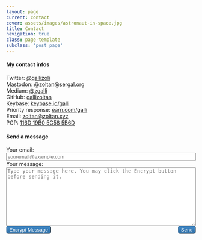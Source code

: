 ```yaml
---
layout: page
current: contact
cover: assets/images/astronaut-in-space.jpg
title: Contact
navigation: true
class: page-template
subclass: 'post page'
---
```

<script src="/assets/js/openpgp.min.js"></script>
<script>
  async function encrypt() {
    if (window.crypto.getRandomValues) {
      // don't allow message to be encrypted multiple times
      if (document.getElementById("message").value.startsWith("-----BEGIN PGP MESSAGE-----")) {
        return true;
      }
      var pub_key = await openpgp.key.readArmored(
`-----BEGIN PGP PUBLIC KEY BLOCK-----
Version: GnuPG v1

mQINBFMCTj8BEACv64Fp86HCSpHazSHjghpR+GR3UbGL3fcOVI+mSSPgS4s4yL7P
qPKVRGhu3vaWGmv0ggy6D8LvV0mhlB6CLtZXgh243gFK0bYg9LLFr7flvBnhgzCN
AQbq880EyYUHMPLgSaKIYiXxTFcIlgzC5/JtpF/Gcy4BBQawxkrnk3yXUXjIXmU1
T2GMzOh7lguxrT9iDJqcTl0fAJpR80dkBhKWw6FSrVirrkgW5uJkUMvEuGbtQi6G
HfXyMQq//yUv0CW3zw1pBsVr4irij5PGIh/jn3bIu8myHpgKJq+Q89S5FAYAeHhK
mTrgoOpVQbpRjotrQ0vLiYvshflffj4qEZJktO9lq48Q/X/7bfBhuN/yRJ0g5XAW
obpGUACpPepLA76qYyjDIdiFQ9YWaluSEOhLEB6tfkhw9fgBleevJqZXim50f808
4VDpTX7JrOK5xY1tWBEIUm+jkjMeYsgdEugO05ehj3zulHqyc/nbaummHsX9+Iwu
24m2oNOj/ITngroi8Zql4YCD0DFRPWeuxQIAi7oaM3ZZ/JDY8w2lzX6sPfKlfEvv
XrbwYyW6jyS72kaHKnS3jB4RWC2RicqN2pbymbGFaZQAa6EnfsopsoMkgZCPLxls
kWdqFdwnc3EQotbz3tD2Qgw7Dzku6/FyPlf/ngcCqPOxZegaFdVZ7kkq/wARAQAB
tCJHw6FsbGkgWm9sdMOhbiA8Z2FsbGlAbGF2YWJpdC5jb20+iQI4BBMBAgAiBQJb
2i7iAhsPBgsJCAcDAgYVCAIJCgsEFgIDAQIeAQIXgAAKCRARbRmwXFhbbWtwD/wK
uFKhC7J1vybv4jMU9IPtQPqcyWIonh/wnu8k+C1mbZ3ZCFLryE+oiOJgIsR9ktIm
KXMj4P+ou+W+m+EequOmAGwon1yO21An2TVaWHHXKUQfde/dCio0nJP49B7Hnefx
FHoJgIwX1uv94xFAxzieTB+nt4BTCEgnqnr9qKMNv6Tis0+OiK9SEK3jtK+zc0y9
WibMOQ36f/9SZjlBKlaNfugTaG1ep/hCZJpTlI0f6utd13pNVpn8/Woe7gAQn0q3
dzgTfDbxRdeupc1n4LOc571KWXwDMcA+LGj2PWxX7lWxrPfdLNi1TCKKcwiZDLt7
HNjKBiq10USvN9hY1l9w6V+9n9cK07Ti5xjAvSyhx6D/x6tY7LK4j7g5mDmpVyUC
T8xIHpuqtXDORmPsKAVuoVdANJlvTP60D16xiYm1IDEsBcEcq2TUWReYzeYvMsE3
bc/hGmeOriXcSD+xSjkjQOpTQlRLnwlJSUMwSS5nVXxiCHp0bH37Czaok/yQLQow
J8rRiWZ4tG7KB4aU9aEJYToeF7Mrqy4rLKzYKXgQQ2fHl3/EDbZWfFm0ATUD5t0/
4GrGcghsw64Tlp2xD8Jnx+KHk8GAsUgBbLV+uFCN48tu7tDIoQ6u9c+yr3onysmS
Hh4KTi80vrCpB7cWQE1aQSQlzi5yZslLfJ06tIvkorQeR8OhbGxpIFpvbHTDoW4g
PGdhbGxpQGVsdGUuaHU+iQIfBDABAgAJBQJb4EzEAh0gAAoJEBFtGbBcWFttqyUQ
AJCf/CJJAOcZpo7IPXNg9l6/8H4kt5Rxp2WrUR2Njh0sCPqBC5n//t8N6KKR0RyW
M9JXvN/DXbK0MP2ZAqxitfYtHynuw4UNHwMFPKmsN1BfcF0U+lgXqoDGTmxuGhI8
OmyTrWtROx+KxMCaO4w02F+V+xGUKNir7Wh0mwWBdZC55epsjkiJPJJ6kLqm71wn
jY1AKuofzVKAQgF+MvJhZKxBoVM3zezdADdzw0BoWWFkbDQRaZTefa9qfL5+3yuD
IreFaTfFOGYkKm1+OsdLfIiJIelfJxlv/kF4hVYvK27hifgypv8zewbPLQgm2EBE
HTPAPbS0OrsK3oA84CsXewHmsLyEyovRjz3AOWXikX6NykEL+FHu80/CWXnKsea6
ghv08xMoTODdf8dcPeBvi2NVinyR3oILFOXQO7sG2QpFQAGTaPfjVALjbqnSrpjU
EV0vt8Te6wmhONZALvcK8dCNUBN2vaK6lUwuntgN4LhFtCy9WjOH0Ub1Lz8vTYhK
bDIMJPj0V6mKwJCcD2fgvHNbg+fm+Im7f+zPyufH5mElhOLh80DtIG4o4alilqAg
xAv1nfWwArIFfdpNx+EveeRGHTr6tsUuljVTwTcTxmqpte+N/v+33KqQgd1fCejs
rDWkkG+OzAsqLKV46C150OHoUsbp17jpaPaWiPJ7LOJ+iQIcBBABAgAGBQJTC4qL
AAoJELCa0BnJ1KqO8r0P/2WvW3tsHQmZ5qlcnOXewBWNrF72AVx4ODX/C8z8FdlC
YpwY3ViHeUKxvo4Q0885TfnypvYaPxqfbUceA7D4pEYKJsuiqroovnfOR3Bu5x7i
hdSHbedcPsnxGQbVSn9rYMa21LbGT0AglOYcRL9NEtSuM/K25WvOzqH0CYJU37M4
WBZ88XguIKJ2RiYYvdObjZ7BvAyQG+k1hi4Pr+bXkj0OQ/v/KiTIUBr4Ixzga2Ky
0RBjnIGmnegEzAslN4zDYSSySOQbUXZV6MSjqzIcFqN/GGX/JQJruB63Qugz7BYo
jwK8zFy+z6SwWJwHMpggJjg7whBAGpsQM51zph72GLH26TSXZ/uuK8HnTvQX4KkZ
xiBchEPBgn9WcE27a/SEnTqmTJfKlufGTQOQpIDAKsDUYX9hIKLMuniY5/PDJDn8
VVnkPUXKs6w/KYITuhI+SGhkv4mEYeiE1v9OFIPcHPYXVRpJ6Z5TFL8A/JudIiK6
f3YuOLfYOQGEOMDehXVXhaJiepgXqfCCAJzMfUVR4UbUl6sV5WvUPaLXt7/2kvvw
9YTTkb5CRIznxf84LLZdtvmSQ9bPyTAyttFQFo3rBr3b5hNQrS8xvPgV5mDPswbN
ZGfOmRprQFfwtyTV1pEWHfMibqnqmC97vk9/9OvNvNHaHzZ54qPRBusRsJNmWfZi
iQIcBBABAgAGBQJTEiDkAAoJEPtgCYC4Kgi1AU4P/irDUpVthsidXlUuDtXJYNM4
bnJeD5LE7l8vyUaNFItB5kIEM/7E2YIIww3YyV34jcvZpvgXG8eCZpSLtxjgHHY+
Z9kVqvkOKtVg/GENy96BrfZWXpYwExyyIbrLs+wWo7l58R5qhsMY8x21EXOpSV8p
Np2fU9qiK+Vn88IOp62SCqMNYgBgsCrS6aTK22SCaTmQJ1RAZx6qGq5MU4NQdmX8
JmmDZAgVJMn7oBv0t8kygpUD9NwXyy/MGQ8CrNuIVRUNucEXlS3Nbvrd9rTImtoG
oTQYsi2grclWHwhfFhveTqRuUMA9jngns5R3qUnRWSic2BJYcT9dqZM3Z/EEfNPa
NsMW81pPo/Ju/xmEbfdgsdCFLjo4Tt/vDl6tLzYBFTLOuxS9Mv2ubjZPmLxNC941
DDwIcS8AZVEaUrK8zlw8uGJ9yugBUsw8WsvCXp3YePimHNTtfkpSH1mipfewQlqg
REXLTUFR29j8ZwVm0YD185k4mkgtq3Z9Wh+4tAff0Ks0h+s/fPC9CG5jKmOM+nlJ
xncSpbcS0bp26E722g4XYJ0R+26iiB5KgBV/G6w7HJ5Yk7vmT3JQLErn//qc0wOJ
OaxkcHUBW50IjzqH5Th719lJel4+3sDfc/AHQ9Fi2g5duVr6T/aKsuRJl8GuJt5h
LXbm3KTiWpTJ+BJeFgEliQI5BBMBAgAjBQJTAk59AhsPBwsJCAcDAgEGFQgCCQoL
BBYCAwECHgECF4AACgkQEW0ZsFxYW23eNRAApRokimAzMCaSoXykrDfaaWCQnWz4
XaDO5bCoEysBR29SrV2SZg5gJO9PrcR/4yLsR8CBV/2wTNIb+pFsEv98Wj+HGEAl
U/BaMPzSAIs47b2GBF3qaF46fxSxOV5e5VuhCs/TEfTm/XRWgoit/mt+FUWsmoCg
RQGtui7uwVPZRpDH28Iwdy6ONoHnvDqfND+sbWu2ELzvMUb7drEzUp5YWYQaDCat
4tooblXQBcPQGh9LhAoRzNc8THqyE0phJl1zemmjjlnlnfEvHBDfStQunXxqdVSq
KfbDUIQJgzxFdu4qsZeIKpU9coB9ZwrkObuEHI3EVgxKQyFIG7z/FP55E0Y3/G19
SVzkD/6yGA9cJvSCLi3adix7qv2X4msXCHq5qWSflO6Gp1Gt+RKVJnCln5GY/bg8
38E36BjTNj4pv/r4o7Z1d3Dxmc/KWBcfZd3YXQJUli2YstgVgaRAL2JtpWwlGPE5
tmA82BGTQjcqT5SaeiRkCKKgS5B2Jv9ceWOaR3cMczpXtCRiRBcnDbQNeFlpFl+R
T1aA7JMaYTSgIa/OD2uYiNF4cMaQAcCO1b8W9AbPa24UKmgb67dbBE20W4K6BtDi
ziChGxhLK2v1Em3ZupzsRHdUpG051VL25o+gPm6cwLKhpIrET7C6cfZ+yP3Y+XYy
2x2+/5XN6qvh3jGJAjwEEwECACYCGw8HCwkIBwMCAQYVCAIJCgsEFgIDAQIeAQIX
gAUCUwzzQgIZAQAKCRARbRmwXFhbbdG6D/48yDup88SeXhSjE62MYAkvAb9YBJgE
vRHFoSj+K7EtQu8g+ReFAayzJnaBIHHSG1r4aNV7/Qhw0iArPOF0oa3xa6uu6oN+
wJacwIw6dMjj+ljB7uBHIloIag+HMkO3gGgV/6HDBt/eSZbXp5k1Bz46WT5VZzay
ptGqOKugun5xgB1jfOD3SaRZ/D1u+5gS9WWmoHvGF2Sqk8PfPgJzAIX7iDH1d6HY
xwcUmR2Oxa5kB4zfBpCKXgdxFT47SoczYkLPOGGIs/GQYbqnTJIpAMgGTfAGcd2Z
msBtykWjqkDJz3SZ+Qls61iarTUSHxMc8SANH0/Fo8mHKwRUkEj9JEgXqvoj7iMo
RPDmJMPaBcg0Quhpgo6DPKWXCoIYTB8YlAY8ok0JKe7IsMCgkBSpfoU9/wECgY6j
L6/OiStr3K9z+JYESe2DSQVKDom7VI8h41nKR58p+Ey4xzTLHDlZNLmvqaK8rIak
5nMH9YG6xjj4HyrIqbJDN4oOCXu8YmF84js6+DxewdfnmTAyJsbsfjtm4DuaV9jg
9L2IX3Av3XbLV8cop4B6jpYPIgUxEVijvqP2cv4buzv3+2IqTOd5N7KPWP+7wR/7
7BiC36Su38sfQ3hPopHqZbBvmOeyFrGusmRpe2mQQaEbxfRXqR7S0A/vKH1bEUJd
VvtqbD/FBuM+XbQmR8OhbGxpIFpvbHTDoW4gPGdhbGxpem9sdGFuQGdtYWlsLmNv
bT6JAjkEEwECACMFAlMCTj8CGw8HCwkIBwMCAQYVCAIJCgsEFgIDAQIeAQIXgAAK
CRARbRmwXFhbbVLDEACcOSxB7Ubu1NzJEM5hkZLuX+CdVtrOVwU7qNmuAr4OraIL
K3OYE2g7eQRKYnW4JkpN4kdqOzXzg0ZOpTIYw/ze7mhgwPU+58mr1GXT+BQ3zUnk
0YyygZvJGMk7aCsrWuPUhsXfiSp9F1FT87lXGMMtiujm1qEhydTu/4DiBqjFGq3y
tVrKRqqJK2oy11NdaD3GZk/tR6H2hS2+MqeyteNwsnWNovALUp0GGJLFqjNTc6Jz
emdPYNGk7+aMRoiBo9EEQl9qRLMV9nZABSXD50urD48Pi7wv+j+7Ma+tzKi8tZg9
Kc5geG7X46/xFHYDBx8Wa5LrghzAbbu/SkjoysYjfBZyL8EZYhloVe8rcg2PuWxM
S9rqOXqE7suBahVQQhBlGE9WvLhreI8cjPgIvrXY4KSIqGpvhxPaEyIhzZ5RFjrs
2f33Z8oZ5BX1+NmphnbFhvviqckMYmi6441gVdkXvraioQpV8pZvtW0AJChGzRUp
dq7WXsBlIjcv5y/UfA+L9hDrNy0nhf18kAAdadxc2TLSIOF7c5rJ4gUFYAVWZ1SD
DQk1KcuftTIdA31STSrUP9k0mDEcsjvO0xaVXARa+IaXHq++oevMnXQvzryyp3n4
hYtdUs+GHUDIHpOQhwtU56daBh4nrWT0hsIksQdb1mTk6ov9J2fG3JTk7bXRDIkC
HAQQAQIABgUCUxIg6gAKCRD7YAmAuCoItYv/D/wPRTPYEh1/gRVVgWnooA/kGKY8
Sj/EBqS+TGdSs+4958QNWKOODZKhTkozARpmOcidvzc5EU++NG2EZSPuaJpqghhb
p7+Iatb6v001kfMMT76LWKMj5Yu6utzo68wpHen8mMRY/jifzOhBJqwqFA6Am9za
27jxcK7+QSKwUHIT3vNkLugspB9F3izpupI3Bi8clspx7AuYPtFjj4vHeS55Higb
59APCH7jKPE0LgwyN1RlLuJMTeaBjzp4cAjToPZ3Y2fNOuHqk+IA6NDdYN0TEj9Q
d/BRnlxYj9IOnHuiwmTEfXG80fItj3eqr/fK3RvjMTTY496tadNSVmNHaqiEkv1B
U8xJRgAmzx4/grQFoT4MB63oa/9IsdqzvmFJvg05JMtXtz3vzm5k36/VU3G5J/Pt
9nnG9dCA2/oAv4PKQ6bi/p621YQvJCwvJdog3Xq2OcZ9PkrwfgDv1ozy5ZvGBbHm
LjiZbr/ZIgbsg2nU5oqxeu6R67rQ0g+Us/S6DOVTjYDMBUTwmacEpvMhR7TCVDLg
+L3XSgTRv1keEOlWfTDeQpyMx34LJohS9g2mFgpoWEZZOKDBt2HFqZ88vWFq9xBm
riNH8vGWOxChwD5gIXwFJe6pL5OIo6hKP8q0RVubczCYwrjKzMJpQnJlU38cxllm
T/39wLRfxRpib+K5TbQkR8OhbGxpIFpvbHTDoW4gPGdhbGxpem9saUB5YWhvby5j
b20+iQI5BBMBAgAjBQJTAk5eAhsPBwsJCAcDAgEGFQgCCQoLBBYCAwECHgECF4AA
CgkQEW0ZsFxYW23vdw/+M7bHp7plAyqJWdgxQD8nVTpSgdaeOtqzOj5ggWitTRzU
j1Ps+X755lrgjCdAtE19s8o0nBNNu6DjFMLYiZYEtNSB2hjjENFjw+o2cUmJsDaS
5yytIMqpdVkuVAw7rJSXrqZa8u4CXgxK0W+cfJZeX0ehRUdCn/A232wvAvd9q4eL
EOIHBp9F56HmdxngHsBuEMXzgJZAF0McdEOjXH49gtHhGE4YSUvDjs6RbRdmavmT
n7mta+xrIZmld0+9kr8FrQGekUctXg5NCFU4D5KE92HjtjtHvq0ouSlA67XgHGw0
cSokQHnMRJe2qWzhaqJETgquLDUVRgVOctJ6vuJUFy0laWClnsdCGO6LXYl4sjJi
dh4PwhAnyGcAgCAjgVTS9Ct51Qo4awGKs7nkbCZw1lbq+UFRHpVPC3+DwnN4PGiW
qoqC0cmVuRrEUwUCF/DGIS/+H8as/6lB0gZrJ9sv03SHlYcykk5LXkK5vNmrwUU2
egPIFvxxPIdzLsjTXgl6JbkckiodcyruoGyGl6eTUGzSrKYdJVo0vroDej+VH2zo
lCgR7LTIxSsjnFsmgycJlXfOsb6hcbd3zg2XrkWuP85Foaf3qRE5lPhAepTnBIxk
G2Y4u2OTpJ2Xbs0Ju6erFXrd6sZJemvSnSSC/3a97899NvJLCeeMks7mciU/Y3qJ
AhwEEAECAAYFAlMSIOoACgkQ+2AJgLgqCLWOAxAAjq1jgZBEpnWgf4JZkMey2B0E
zZsAZX0CpzY8nHCDtI/1bsmscPJcH8KUeinOPA5V9skstP/QZg/LUKSEr5gIDj5K
pFhFuv8U4rKN9/iy/6SaaKvmmeE23TDdKkYsJOG87YRlnP2B60q3cOMDytW69oYv
aI6U0uiXZYIzVe49RAnsLhvVXzIpsHu3v7DdMZXo4qdPmpFMDtx8dJI4TGS+A4JX
ou/86+NfOaFsFZxFglUme2Xyqz+J22PUTrIuuHMmXbARAJkB4i+/7bTsb6mmBIqQ
dhiiQhbbiHR+iFws3/mgQCGHvvT+xqpQErw35V7k9uVcSWk32GAU3bnLnXRZXrrj
3w+Y7Z3/qzVMHp+0cUdKghrUM55+ObjIEKAJwAGGg5TDeDjsVbgAnm9te9vuBW5s
LbAaO8QYKKDbBVCQ7TYDGMu/KTcMujijD9XXYIPYDdsqb+mDHdSLEdyCRS8NfMDR
NF4oYyc13ffY68sPT+MQqAL/DLFuKTv1IaGtGLa28KPf4q0TAt34LtGtXnmiFX4i
J8b8o4Ra2CxBnYMuoyPGRqmROqo6ZSUUcgbda3DnciB0vxD0hHcPgOhC6l1Jbygp
caVenvv/PRx7PSUIgt0fdDUA45VeTrCTdVys3BkoA+sbaiBlNq9s8KrjdmRxuTxT
UXnWbHQcVWP+rP1ZPdS0IkfDoWxsaSBab2x0w6FuIDx6b2x0YW5Aem9sdGFuLnh5
ej6JAjgEEwECACIFAlyXYk4CGw8GCwkIBwMCBhUIAgkKCwQWAgMBAh4BAheAAAoJ
EBFtGbBcWFttAL0P/A5kzFzHOlChQKIi8l2d8uofYXrlQvQdTTUZAhWNjagyV1rw
ef/2qT4ivHhtNwnzjbPeeL4Vf2lcS/TfrGoKcs8I4O/z3As6gTqO8MHXP4VY3fFP
v4w/CrlVrkPmjB/QhER5VlkmNvobeN8IrcMfjDnSSCSRwBUYU1RJE0GhKUCYvxgR
GKwf5cBMXbSPFwFDxee8N4BZ+DP5MNRWlAcVurqGSdBZVI2gMh6lC+rKU9cgII58
fctChGOshFv8+c2B9HcjFKO1wcsjjVDFA7DLC1tEixXO+0fQxqUr+Hgp2MjrrQey
tjceESvKKNFvrr7/DnFsSDn/B+FPyihGoY3HxSyeNbSgg24RVySg86hP+7BxHoBy
nSp78YqnbqkcM7BtzJnK/XYWlnUQWhXfZP2YpSkFS1zRzOHooCXNyVF4umdJQBzo
GSlQ164J4DZ0FYgPqVsDzUlKM9HowNPRhEsaVI87JhovisvJfHphzGBocYBiplmY
ZZ3uOYudN5a5QSJoka1wQfSafktQpEFgai3hhXGgsCmiCvS9rQkS3o20nHw/UQHc
NOfFK6s8006H1NibXwoCIZjbG2sHXswwnkX8I9511d0yYV03uMV5Tv4hUnwUGJD8
AZ/KrO0WGHa8FKkLWxhbxadTFZyjowh1fwbURwNSvpYGc6ErYqgaNq9pWcz3
=ry+d
-----END PGP PUBLIC KEY BLOCK-----`
        );
      var options = {
          message: openpgp.message.fromText(document.getElementById("message").value),       // input as Message object
          publicKeys: pub_key.keys
      }
      var pgp_message = openpgp.encrypt(options).then(ciphertext => {
        $('#message').val(ciphertext.data);
        return true;
      });
    } else {
      $("#encryptbutton").val("Error");
      window.alert("This browser isn't supported!");
      return false;
    }
  }
</script>

<style type="text/css" media="screen">
.btn.btn-contact {
    color: #ffffff;
    background-color: #428BCA;
    background-image: linear-gradient(to bottom, #428BCA, #2D6CA2);
    border-color: #2B669A #2B669A #2B669A;
    border-radius: 5px;
}
.btn.btn-contact:hover {
    color: #ffffff;
    background-color: #2D6CA2;
    background-image: linear-gradient(to bottom, #2D6CA2, #2D6CA2);
    border-color: #2B669A #2B669A #2B669A;
}
textarea {
    font-family: monospace;
    width: 100%;
}
</style>

#### My contact infos
Twitter: [@gallizoli](https://twitter.com/gallizoli)  
Mastodon: [@zoltan@sergal.org](https://mastodon.sergal.org/@zoltan)  
Medium: [@zgalli](https://medium.com/@zgalli)  
GitHub: [gallizoltan](https://github.com/gallizoltan)  
Keybase: [keybase.io/galli](https://keybase.io/galli)  
Priority response: [earn.com/galli](https://earn.com/galli)  
Email: zoltan@zoltan.xyz  
PGP: [116D 19B0 5C58 5B6D](/pgp.txt)  

#### Send a message
<form action="https://formspree.io/xoqqrbvd" method="POST">
  <label>
    Your email:
    <input type="email" name="_replyto" placeholder="youremail@example.com" style="width: 100%">
  </label>
  <label>
    Your message:
    <textarea id="message" name="message" placeholder="Type your message here. You may click the Encrypt button before sending it." cols="60" rows="10"></textarea>
  </label>

  <!-- your other form fields go here -->
  <div style="justify-content: space-between; display: flex;">
  <div align="left">
  <button type="button" class="btn btn-contact" id="encryptbutton" onClick="encrypt()">Encrypt Message</button>
  </div><div align="right">
  <button type="submit" class="btn btn-contact"><span>Send</span></button>
  </div>
  </div>
</form>

